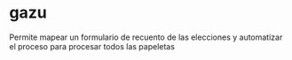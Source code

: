 # gazu
Permite mapear un formulario de recuento de las elecciones y automatizar el proceso para procesar todos las papeletas
